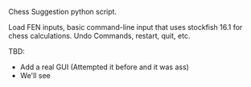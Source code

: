 Chess Suggestion python script.

Load FEN inputs, basic command-line input that uses stockfish 16.1 for chess calculations.
Undo Commands, restart, quit, etc.

TBD:
- Add a real GUI (Attempted it before and it was ass)
- We'll see
